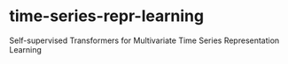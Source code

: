 # time-series-repr-learning
Self-supervised Transformers for Multivariate Time Series Representation Learning
